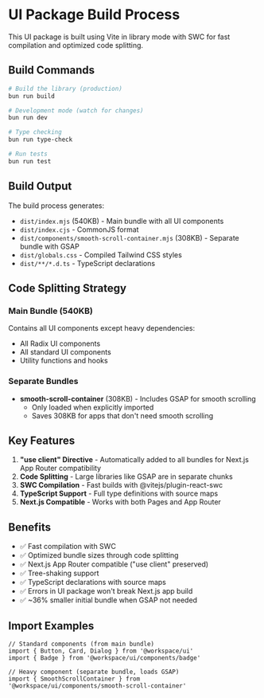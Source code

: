 # UI Package Build Process

This UI package is built using Vite in library mode with SWC for fast compilation and optimized code splitting.

## Build Commands

```bash
# Build the library (production)
bun run build

# Development mode (watch for changes)
bun run dev

# Type checking
bun run type-check

# Run tests
bun run test
```

## Build Output

The build process generates:
- `dist/index.mjs` (540KB) - Main bundle with all UI components
- `dist/index.cjs` - CommonJS format
- `dist/components/smooth-scroll-container.mjs` (308KB) - Separate bundle with GSAP
- `dist/globals.css` - Compiled Tailwind CSS styles
- `dist/**/*.d.ts` - TypeScript declarations

## Code Splitting Strategy

### Main Bundle (540KB)
Contains all UI components except heavy dependencies:
- All Radix UI components
- All standard UI components
- Utility functions and hooks

### Separate Bundles
- **smooth-scroll-container** (308KB) - Includes GSAP for smooth scrolling
  - Only loaded when explicitly imported
  - Saves 308KB for apps that don't need smooth scrolling

## Key Features

1. **"use client" Directive** - Automatically added to all bundles for Next.js App Router compatibility
2. **Code Splitting** - Large libraries like GSAP are in separate chunks
3. **SWC Compilation** - Fast builds with @vitejs/plugin-react-swc
4. **TypeScript Support** - Full type definitions with source maps
5. **Next.js Compatible** - Works with both Pages and App Router

## Benefits

- ✅ Fast compilation with SWC
- ✅ Optimized bundle sizes through code splitting
- ✅ Next.js App Router compatible ("use client" preserved)
- ✅ Tree-shaking support
- ✅ TypeScript declarations with source maps
- ✅ Errors in UI package won't break Next.js app build
- ✅ ~36% smaller initial bundle when GSAP not needed

## Import Examples

```tsx
// Standard components (from main bundle)
import { Button, Card, Dialog } from '@workspace/ui'
import { Badge } from '@workspace/ui/components/badge'

// Heavy component (separate bundle, loads GSAP)
import { SmoothScrollContainer } from '@workspace/ui/components/smooth-scroll-container'
```